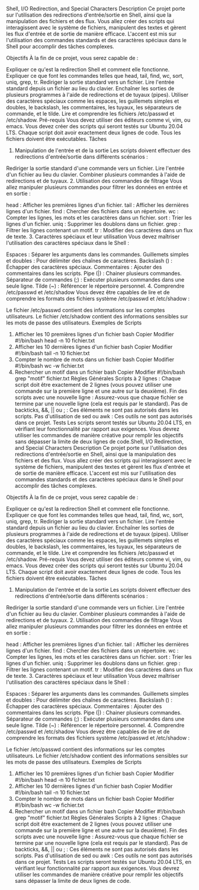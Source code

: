 Shell, I/O Redirection, and Special Characters
Description
Ce projet porte sur l'utilisation des redirections d'entrée/sortie en Shell, ainsi que la manipulation des fichiers et des flux. Vous allez créer des scripts qui interagissent avec le système de fichiers, manipulent des textes et gèrent les flux d'entrée et de sortie de manière efficace. L'accent est mis sur l'utilisation des commandes standards et des caractères spéciaux dans le Shell pour accomplir des tâches complexes.

Objectifs
À la fin de ce projet, vous serez capable de :

Expliquer ce qu'est la redirection Shell et comment elle fonctionne.
Expliquer ce que font les commandes telles que head, tail, find, wc, sort, uniq, grep, tr.
Rediriger la sortie standard vers un fichier.
Lire l'entrée standard depuis un fichier au lieu du clavier.
Enchaîner les sorties de plusieurs programmes à l'aide de redirections et de tuyaux (pipes).
Utiliser des caractères spéciaux comme les espaces, les guillemets simples et doubles, le backslash, les commentaires, les tuyaux, les séparateurs de commande, et le tilde.
Lire et comprendre les fichiers /etc/passwd et /etc/shadow.
Pré-requis
Vous devez utiliser des éditeurs comme vi, vim, ou emacs.
Vous devez créer des scripts qui seront testés sur Ubuntu 20.04 LTS.
Chaque script doit avoir exactement deux lignes de code.
Tous les fichiers doivent être exécutables.
Tâches
1. Manipulation de l'entrée et de la sortie
Les scripts doivent effectuer des redirections d'entrée/sortie dans différents scénarios :

Rediriger la sortie standard d'une commande vers un fichier.
Lire l'entrée d'un fichier au lieu du clavier.
Combiner plusieurs commandes à l'aide de redirections et de tuyaux.
2. Utilisation des commandes de filtrage
Vous allez manipuler plusieurs commandes pour filtrer les données en entrée et en sortie :

head : Afficher les premières lignes d'un fichier.
tail : Afficher les dernières lignes d'un fichier.
find : Chercher des fichiers dans un répertoire.
wc : Compter les lignes, les mots et les caractères dans un fichier.
sort : Trier les lignes d'un fichier.
uniq : Supprimer les doublons dans un fichier.
grep : Filtrer les lignes contenant un motif.
tr : Modifier des caractères dans un flux de texte.
3. Caractères spéciaux et leur utilisation
Vous devez maîtriser l'utilisation des caractères spéciaux dans le Shell :

Espaces : Séparer les arguments dans les commandes.
Guillemets simples et doubles : Pour délimiter des chaînes de caractères.
Backslash (\) : Échapper des caractères spéciaux.
Commentaires : Ajouter des commentaires dans les scripts.
Pipe (|) : Chainer plusieurs commandes.
Séparateur de commandes (;) : Exécuter plusieurs commandes dans une seule ligne.
Tilde (~) : Référencer le répertoire personnel.
4. Comprendre /etc/passwd et /etc/shadow
Vous devez être capables de lire et de comprendre les formats des fichiers système /etc/passwd et /etc/shadow :

Le fichier /etc/passwd contient des informations sur les comptes utilisateurs.
Le fichier /etc/shadow contient des informations sensibles sur les mots de passe des utilisateurs.
Exemples de Scripts
1. Afficher les 10 premières lignes d'un fichier
bash
Copier
Modifier
#!/bin/bash
head -n 10 fichier.txt
2. Afficher les 10 dernières lignes d'un fichier
bash
Copier
Modifier
#!/bin/bash
tail -n 10 fichier.txt
3. Compter le nombre de mots dans un fichier
bash
Copier
Modifier
#!/bin/bash
wc -w fichier.txt
4. Rechercher un motif dans un fichier
bash
Copier
Modifier
#!/bin/bash
grep "motif" fichier.txt
Règles Générales
Scripts à 2 lignes : Chaque script doit être exactement de 2 lignes (vous pouvez utiliser une commande sur la première ligne et une autre sur la deuxième).
Fin des scripts avec une nouvelle ligne : Assurez-vous que chaque fichier se termine par une nouvelle ligne (cela est requis par le standard).
Pas de backticks, &&, || ou ; : Ces éléments ne sont pas autorisés dans les scripts.
Pas d'utilisation de sed ou awk : Ces outils ne sont pas autorisés dans ce projet.
Tests
Les scripts seront testés sur Ubuntu 20.04 LTS, en vérifiant leur fonctionnalité par rapport aux exigences. Vous devrez utiliser les commandes de manière créative pour remplir les objectifs sans dépasser la limite de deux lignes de code.Shell, I/O Redirection, and Special Characters
Description
Ce projet porte sur l'utilisation des redirections d'entrée/sortie en Shell, ainsi que la manipulation des fichiers et des flux. Vous allez créer des scripts qui interagissent avec le système de fichiers, manipulent des textes et gèrent les flux d'entrée et de sortie de manière efficace. L'accent est mis sur l'utilisation des commandes standards et des caractères spéciaux dans le Shell pour accomplir des tâches complexes.

Objectifs
À la fin de ce projet, vous serez capable de :

Expliquer ce qu'est la redirection Shell et comment elle fonctionne.
Expliquer ce que font les commandes telles que head, tail, find, wc, sort, uniq, grep, tr.
Rediriger la sortie standard vers un fichier.
Lire l'entrée standard depuis un fichier au lieu du clavier.
Enchaîner les sorties de plusieurs programmes à l'aide de redirections et de tuyaux (pipes).
Utiliser des caractères spéciaux comme les espaces, les guillemets simples et doubles, le backslash, les commentaires, les tuyaux, les séparateurs de commande, et le tilde.
Lire et comprendre les fichiers /etc/passwd et /etc/shadow.
Pré-requis
Vous devez utiliser des éditeurs comme vi, vim, ou emacs.
Vous devez créer des scripts qui seront testés sur Ubuntu 20.04 LTS.
Chaque script doit avoir exactement deux lignes de code.
Tous les fichiers doivent être exécutables.
Tâches
1. Manipulation de l'entrée et de la sortie
Les scripts doivent effectuer des redirections d'entrée/sortie dans différents scénarios :

Rediriger la sortie standard d'une commande vers un fichier.
Lire l'entrée d'un fichier au lieu du clavier.
Combiner plusieurs commandes à l'aide de redirections et de tuyaux.
2. Utilisation des commandes de filtrage
Vous allez manipuler plusieurs commandes pour filtrer les données en entrée et en sortie :

head : Afficher les premières lignes d'un fichier.
tail : Afficher les dernières lignes d'un fichier.
find : Chercher des fichiers dans un répertoire.
wc : Compter les lignes, les mots et les caractères dans un fichier.
sort : Trier les lignes d'un fichier.
uniq : Supprimer les doublons dans un fichier.
grep : Filtrer les lignes contenant un motif.
tr : Modifier des caractères dans un flux de texte.
3. Caractères spéciaux et leur utilisation
Vous devez maîtriser l'utilisation des caractères spéciaux dans le Shell :

Espaces : Séparer les arguments dans les commandes.
Guillemets simples et doubles : Pour délimiter des chaînes de caractères.
Backslash (\) : Échapper des caractères spéciaux.
Commentaires : Ajouter des commentaires dans les scripts.
Pipe (|) : Chainer plusieurs commandes.
Séparateur de commandes (;) : Exécuter plusieurs commandes dans une seule ligne.
Tilde (~) : Référencer le répertoire personnel.
4. Comprendre /etc/passwd et /etc/shadow
Vous devez être capables de lire et de comprendre les formats des fichiers système /etc/passwd et /etc/shadow :

Le fichier /etc/passwd contient des informations sur les comptes utilisateurs.
Le fichier /etc/shadow contient des informations sensibles sur les mots de passe des utilisateurs.
Exemples de Scripts
1. Afficher les 10 premières lignes d'un fichier
bash
Copier
Modifier
#!/bin/bash
head -n 10 fichier.txt
2. Afficher les 10 dernières lignes d'un fichier
bash
Copier
Modifier
#!/bin/bash
tail -n 10 fichier.txt
3. Compter le nombre de mots dans un fichier
bash
Copier
Modifier
#!/bin/bash
wc -w fichier.txt
4. Rechercher un motif dans un fichier
bash
Copier
Modifier
#!/bin/bash
grep "motif" fichier.txt
Règles Générales
Scripts à 2 lignes : Chaque script doit être exactement de 2 lignes (vous pouvez utiliser une commande sur la première ligne et une autre sur la deuxième).
Fin des scripts avec une nouvelle ligne : Assurez-vous que chaque fichier se termine par une nouvelle ligne (cela est requis par le standard).
Pas de backticks, &&, || ou ; : Ces éléments ne sont pas autorisés dans les scripts.
Pas d'utilisation de sed ou awk : Ces outils ne sont pas autorisés dans ce projet.
Tests
Les scripts seront testés sur Ubuntu 20.04 LTS, en vérifiant leur fonctionnalité par rapport aux exigences. Vous devrez utiliser les commandes de manière créative pour remplir les objectifs sans dépasser la limite de deux lignes de code.
